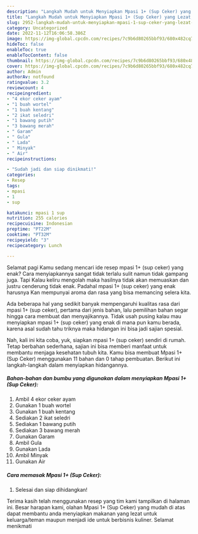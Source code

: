 ```yaml
---
description: "Langkah Mudah untuk Menyiapkan Mpasi 1+ (Sup Ceker) yang Lezat, Buat Buka Puasa Bisa Manjain Lidah"
title: "Langkah Mudah untuk Menyiapkan Mpasi 1+ (Sup Ceker) yang Lezat, Buat Buka Puasa Bisa Manjain Lidah"
slug: 2952-langkah-mudah-untuk-menyiapkan-mpasi-1-sup-ceker-yang-lezat-buat-buka-puasa-bisa-manjain-lidah
category: Uncategorized
date: 2022-11-12T16:06:58.386Z
image: https://img-global.cpcdn.com/recipes/7c9b6d80265bbf93/680x482cq70/mpasi-1-sup-ceker-foto-resep-utama.jpg
hideToc: false
enableToc: true
enableTocContent: false
thumbnail: https://img-global.cpcdn.com/recipes/7c9b6d80265bbf93/680x482cq70/mpasi-1-sup-ceker-foto-resep-utama.jpg
cover: https://img-global.cpcdn.com/recipes/7c9b6d80265bbf93/680x482cq70/mpasi-1-sup-ceker-foto-resep-utama.jpg
author: Admin
authorAv: notfound
ratingvalue: 3.2
reviewcount: 4
recipeingredient:
- "4 ekor ceker ayam"
- "1 buah wortel"
- "1 buah kentang"
- "2 ikat seledri"
- "1 bawang putih"
- "3 bawang merah"
- " Garam"
- " Gula"
- " Lada"
- " Minyak"
- " Air"
recipeinstructions:

- "Sudah jadi dan siap dinikmati!"
categories:
- Resep
tags:
- mpasi
- 1
- sup

katakunci: mpasi 1 sup 
nutrition: 255 calories
recipecuisine: Indonesian
preptime: "PT22M"
cooktime: "PT32M"
recipeyield: "3"
recipecategory: Lunch

---
```



Selamat pagi Kamu sedang mencari ide resep mpasi 1+ (sup ceker) yang enak? Cara menyiapkannya sangat tidak terlalu sulit namun tidak gampang juga. Tapi Kalau keliru mengolah maka hasilnya tidak akan memuaskan dan justru cenderung tidak enak. Padahal mpasi 1+ (sup ceker) yang enak harusnya Kan mempunyai aroma dan rasa yang bisa memancing selera kita.




Ada beberapa hal yang sedikit banyak mempengaruhi kualitas rasa dari mpasi 1+ (sup ceker), pertama dari jenis bahan, lalu pemilihan bahan segar hingga cara membuat dan menyajikannya. Tidak usah pusing kalau mau menyiapkan mpasi 1+ (sup ceker) yang enak di mana pun kamu berada, karena asal sudah tahu triknya maka hidangan ini bisa jadi sajian spesial.


Nah, kali ini kita coba, yuk, siapkan mpasi 1+ (sup ceker) sendiri di rumah. Tetap berbahan sederhana, sajian ini bisa memberi manfaat untuk membantu menjaga kesehatan tubuh kita. Kamu bisa membuat Mpasi 1+ (Sup Ceker) menggunakan 11 bahan dan 0 tahap pembuatan. Berikut ini langkah-langkah dalam menyiapkan hidangannya.

<!--inarticleads1-->

##### Bahan-bahan dan bumbu yang digunakan dalam menyiapkan Mpasi 1+ (Sup Ceker):

1. Ambil 4 ekor ceker ayam
1. Gunakan 1 buah wortel
1. Gunakan 1 buah kentang
1. Sediakan 2 ikat seledri
1. Sediakan 1 bawang putih
1. Sediakan 3 bawang merah
1. Gunakan  Garam
1. Ambil  Gula
1. Gunakan  Lada
1. Ambil  Minyak
1. Gunakan  Air




<!--inarticleads2-->

##### Cara memasak Mpasi 1+ (Sup Ceker):


1. Selesai dan siap dihidangkan!



Terima kasih telah menggunakan resep yang tim kami tampilkan di halaman ini. Besar harapan kami, olahan Mpasi 1+ (Sup Ceker) yang mudah di atas dapat membantu anda menyiapkan makanan yang lezat untuk keluarga/teman maupun menjadi ide untuk berbisnis kuliner. Selamat menikmati
